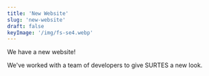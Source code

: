 ```yaml
---
title: 'New Website'
slug: 'new-website'
draft: false
keyImage: '/img/fs-se4.webp'
---
```

We have a new website!
<!--more-->
We've worked with a team of developers to give SURTES a new look.
